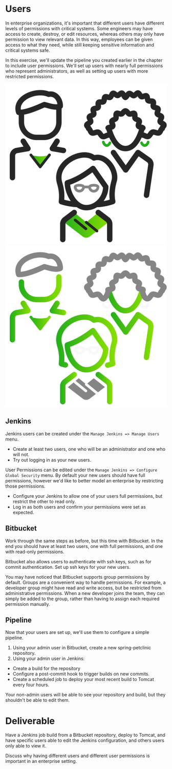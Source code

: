 # Users

In enterprise organizations, it's important that different users have different
levels of permissions with critical systems. Some engineers may have access to
create, destroy, or edit resources, whereas others may only have permission to
view relevant data. In this way, employees can be given access to what they
need, while still keeping sensitive information and critical systems safe.

In this exercise, we'll update the pipeline you created earlier in the chapter
to include user permissions. We'll set up users with nearly full permissions
who represent administrators, as well as setting up users with more restricted
permissions.

![](img6/team_light.svg ':size=150x150 :class=light-mode-icon')
![](img6/team_dark.svg ':size=150x150 :class=dark-mode-icon')

## Jenkins

Jenkins users can be created under the `Manage Jenkins => Manage Users` menu.

- Create at least two users, one who will be an administrator and one who will
not.
- Try out logging in as your new users.

User Permissions can be edited under the
`Manage Jenkins => Configure Global Security` menu. By default your new users
should have full permissions, however we'd like to better model an enterprise
by restricting those permissions.

- Configure your Jenkins to allow one of your users full
permissions, but restrict the other to read only.
- Log in as both users and confirm your permissions were set as expected.

## Bitbucket

Work through the same steps as before, but this time with Bitbucket. In the end
you should have at least two users, one with full permissions, and one with
read-only permissions.

Bitbucket also allows users to authenticate with ssh keys, such as for commit
authentication. Set up ssh keys for your new users.

You may have noticed that Bitbucket supports group permissions by default.
Groups are a convenient way to handle permissions. For example, a
developer group might have read and write access, but be restricted from
administrative permissions. When a new developer joins the team,
they can simply be added to the group, rather than having to assign each
required permission manually.

## Pipeline

Now that your users are set up, we'll use them to configure a simple pipeline.

1. Using your admin user in Bitbucket, create a new spring-petclinic
repository.
2. Using your admin user in Jenkins:
  - Create a build for the repository
  - Configure a post-commit hook to trigger builds on new commits.
  - Create a scheduled job to deploy your most recent build to Tomcat every
four hours.

Your non-admin users will be able to see your repository and build, but they
shouldn't be able to edit them.

# Deliverable

Have a Jenkins job build from a Bitbucket repository, deploy to Tomcat, and have specific users able to edit the Jenkins configuration, and others users only able to view it.

Discuss why having different users and different user permissions is important
in an enterprise setting.
